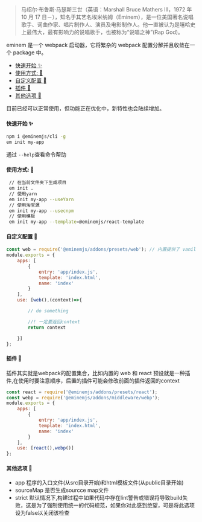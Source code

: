 > 马绍尔·布鲁斯·马瑟斯三世（英语：Marshall Bruce Mathers III，1972 年 10 月 17 日－），知名于其艺名埃米纳姆（Eminem），是一位美国著名说唱歌手、词曲作家、唱片制作人、演员及电影制作人。他一直被认为是嘻哈史上最伟大，最有影响力的说唱歌手，也被称为“说唱之神”(Rap God)。

eminem 是一个 webpack 启动器，它将繁杂的 webpack 配置分解并且收敛在一个 package 中。

- [快速开始 ✨](#快速开始-)
- [使用方式: 🎨](#使用方式-)
- [自定义配置 🎠](#自定义配置-)
- [插件 🎁](#插件-)
- [其他选项 🧨](#其他选项-)

目前已经可以正常使用，但功能正在优化中，新特性也会陆续增加。

#### 快速开始 ✨

```bash
npm i @eminemjs/cli -g
em init my-app
```

通过 `--help`查看命令帮助

#### 使用方式: 🎨

```bash
 // 在当前文件夹下生成项目
 em init .
 // 使用yarn
 em init my-app --useYarn
 // 使用淘宝源
 em init my-app --usecnpm
 // 使用模板
 em init my-app --template=@eminemjs/react-template 
```

#### 自定义配置 🎠

```javascript
const web = require('@eminemjs/addons/presets/web'); // 内置提供了 vanilla web  和 react web 的配置
module.exports = {
    apps: [
        {
            entry: 'app/index.js',
            template: 'index.html',
            name: 'index'
        }
    ],
    use: [web(),(context)=>{

        // do something

        //! 一定要返回context
        return context

    }]
};

```
#### 插件 🎁
插件其实就是webpack的配置集合，比如内置的 web 和 react 预设就是一种插件,在使用时要注意顺序，后置的插件可能会修改前面的插件返回的context
```javascript
const react = require('@eminemjs/addons/presets/react'); 
const webp = require('@eminemjs/addons/middleware/webp'); 
module.exports = {
    apps: [
        {
            entry: 'app/index.js',
            template: 'index.html',
            name: 'index'
        }
    ],
    use: [react(),webp()]
};

```

#### 其他选项 🧨
 - app 程序的入口文件(从src目录开始)和html模板文件(从public目录开始)
 - sourceMap 是否生成sourcce map文件
 - strict 默认情况下,构建过程中如果代码中存在lint警告或错误将导致build失败，这是为了强制使用统一的代码规范，如果你对此感到绝望，可是将此选项设为false以关闭该检查
